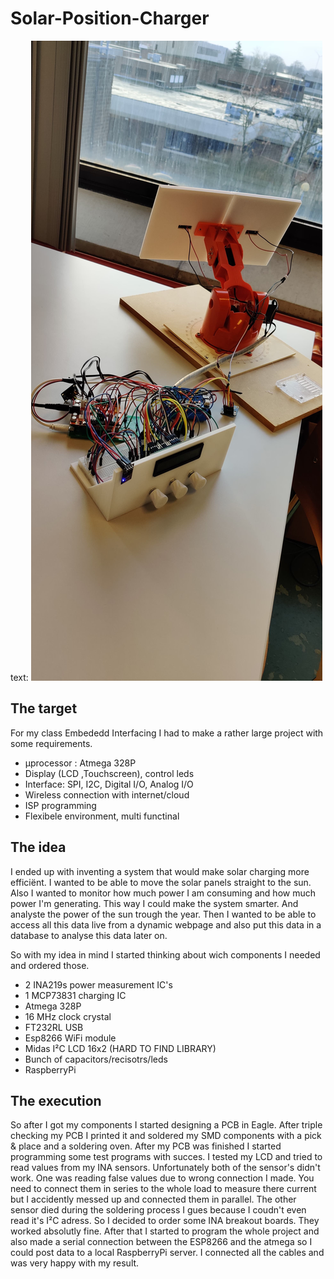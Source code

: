 # Solar-Position-Charger
text: ![Picture of my solar project](Pictures/84268511_872852709840466_1816784944463085568_n.jpg)
## The target
For my class Embededd Interfacing I had to make a rather large project with some requirements.
- μprocessor :  Atmega 328P
- Display (LCD ,Touchscreen), control leds
- Interface: SPI, I2C, Digital I/O, Analog I/O
- Wireless connection with internet/cloud
- ISP programming
- Flexibele environment, multi functinal

## The idea
I ended up with inventing a system that would make solar charging more efficiënt. I wanted to be able to move the solar panels straight to the sun. Also I wanted to monitor how much power I am consuming and how much power I'm generating. This way I could make the system smarter. And analyste the power of the sun trough the year. Then I wanted to be able to access all this data live from a dynamic webpage and also put this data in a database to analyse this data later on. 

So with my idea in mind I started thinking about wich components I needed and ordered those. 
- 2 INA219s power measurement IC's
- 1 MCP73831 charging IC
- Atmega 328P
- 16 MHz clock crystal
- FT232RL USB
- Esp8266 WiFi module
- Midas I²C LCD 16x2 (HARD TO FIND LIBRARY)
- Bunch of capacitors/recisotrs/leds
- RaspberryPi

## The execution
So after I got my components I started designing a PCB in Eagle. After triple checking my PCB I printed it and soldered my SMD components with a pick & place and a soldering oven. After my PCB was finished I started programming some test programs with succes. I tested my LCD and tried to read values from my INA sensors. Unfortunately both of the sensor's didn't work. One was reading false values due to wrong connection I made. You need to connect them in series to the whole load to measure there current but I accidently messed up and connected them in parallel. The other sensor died during the soldering process I gues because I coudn't even read it's I²C adress. So I decided to order some INA breakout boards. They worked absolutly fine. After that I started to program the whole project and also made a serial connection between the ESP8266 and the atmega so I could post data to a local RaspberryPi server. I connected all the cables and was very happy with my result.
